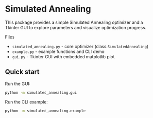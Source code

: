 Simulated Annealing
===================

This package provides a simple Simulated Annealing optimizer and a Tkinter GUI to explore parameters and visualize optimization progress.

Files
- `simulated_annealing.py` - core optimizer (class `SimulatedAnnealing`)
- `example.py` - example functions and CLI demo
- `gui.py` - Tkinter GUI with embedded matplotlib plot

Quick start
-----------

Run the GUI:

```bash
python -m simulated_annealing.gui
```

Run the CLI example:

```bash
python -m simulated_annealing.example
```
